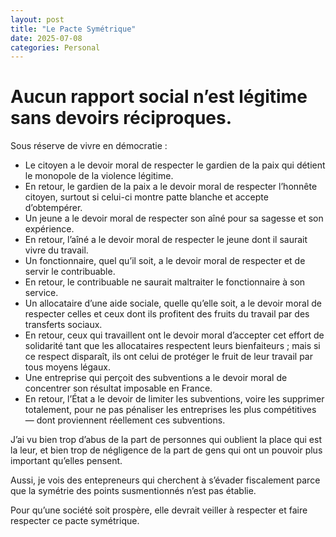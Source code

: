 ```yaml
---
layout: post
title: "Le Pacte Symétrique"
date: 2025-07-08
categories: Personal
---
```


# Aucun rapport social n’est légitime sans devoirs réciproques.

Sous réserve de vivre en démocratie :

- Le citoyen a le devoir moral de respecter le gardien de la paix qui détient le monopole de la violence légitime.
- En retour, le gardien de la paix a le devoir moral de respecter l’honnête citoyen, surtout si celui-ci montre patte blanche et accepte d’obtempérer.
- Un jeune a le devoir moral de respecter son aîné pour sa sagesse et son expérience.
- En retour, l’aîné a le devoir moral de respecter le jeune dont il saurait vivre du travail.
- Un fonctionnaire, quel qu’il soit, a le devoir moral de respecter et de servir le contribuable.
- En retour, le contribuable ne saurait maltraiter le fonctionnaire à son service.
- Un allocataire d’une aide sociale, quelle qu’elle soit, a le devoir moral de respecter celles et ceux dont ils profitent des fruits du travail par des transferts sociaux.
- En retour, ceux qui travaillent ont le devoir moral d’accepter cet effort de solidarité tant que les allocataires respectent leurs bienfaiteurs ; mais si ce respect disparaît, ils ont celui de protéger le fruit de leur travail par tous moyens légaux.
- Une entreprise qui perçoit des subventions a le devoir moral de concentrer son résultat imposable en France.
- En retour, l’État a le devoir de limiter les subventions, voire les supprimer totalement, pour ne pas pénaliser les entreprises les plus compétitives — dont proviennent réellement ces subventions.

J’ai vu bien trop d’abus de la part de personnes qui oublient la place qui est la leur, et bien trop de négligence de la part de gens qui ont un pouvoir plus important qu’elles pensent.

Aussi, je vois des entepreneurs qui cherchent à s’évader fiscalement parce que la symétrie des points susmentionnés n’est pas établie.

Pour qu’une société soit prospère, elle devrait veiller à respecter et faire respecter ce pacte symétrique.